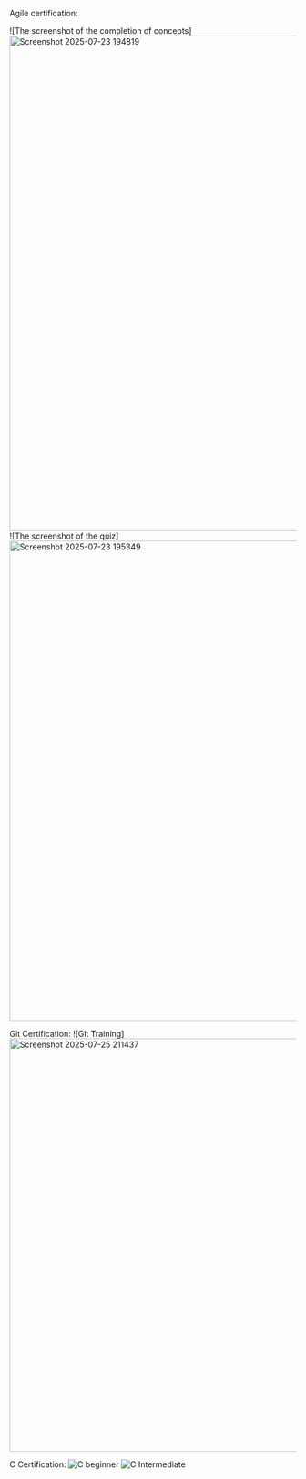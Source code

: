 Agile certification:

![The screenshot of the completion of concepts]<img width="1893" height="870" alt="Screenshot 2025-07-23 194819" src="https://github.com/user-attachments/assets/8569b73a-d8e5-4986-a83d-e0265327f467" />
![The screenshot of the quiz]<img width="1892" height="843" alt="Screenshot 2025-07-23 195349" src="https://github.com/user-attachments/assets/5eb8f22d-f63f-4994-b14e-14edd7a93786" />

Git Certification:
![Git Training] <img width="1103" height="725" alt="Screenshot 2025-07-25 211437" src="https://github.com/user-attachments/assets/f14b0c2b-6a90-4ad4-b3bc-8d5be6707904" />

C Certification:
![C beginner](https://github.com/user-attachments/assets/35e8728a-8677-4ad0-bae1-e231a0337fe1)
![C Intermediate](https://github.com/user-attachments/assets/5318f896-e272-44a9-9448-71ff212012d6)



